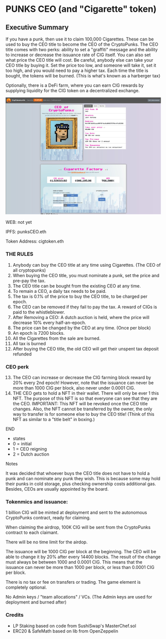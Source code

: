 # PUNKS CEO (and "Cigarette" token)

## Executive Summary
                                           
If you have a punk, then use it to claim 100,000 Cigarettes. These can be used to buy the CEO title to become the CEO of the CryptoPunks. The CEO title comes with two perks: ability to set a "graffiti" message and the ability to increase or decrease the issuance rate of CIG itself. You can also set what price the CEO title will cost. Be careful, anybody else can take your CEO title by buying it. Set the price too low, and someone will take it, set it too high, and you would need to pay a higher tax. Each time the title is bought, the tokens will be burned. (This is what's known as a harberger tax)

Optionally, there is a DeFi farm, where you can earn CIG rewards by supplying liquidity for the CIG token on a decentralized exchange.

![Preview](cig-preview.jpg)

WEB: not yet

IPFS: punksCEO.eth

Token Address: cigtoken.eth

### THE RULES

1. Anybody can buy the CEO title at any time using Cigarettes. (The CEO of all cryptopunks)
2. When buying the CEO title, you must nominate a punk, set the price and pre-pay the tax.
3. The CEO title can be bought from the existing CEO at any time.
4. To remain a CEO, a daily tax needs to be paid.
5. The tax is 0.1% of the price to buy the CEO title, to be charged per epoch.
6. The CEO can be removed if they fail to pay the tax. A reward of CIGs is paid to the whistleblower.
7. After Removing a CEO: A dutch auction is held, where the price will decrease 10% every half-an-epoch.
8. The price can be changed by the CEO at any time. (Once per block)
9. An epoch is 7200 blocks.
10. All the Cigarettes from the sale are burned.
11. All tax is burned
12. After buying the CEO title, the old CEO will get their unspent tax deposit refunded

### CEO perk

13. The CEO can increase or decrease the CIG farming block reward by 20% every 2nd epoch!
However, note that the issuance can never be more than 1000 CIG per block, also never under 0.0001 CIG.
14. THE CEO gets to hold a NFT in their wallet. There will only be ever 1 this NFT.
The purpose of this NFT is so that everyone can see that they are the CEO.
IMPORTANT: This NFT will be revoked once the CEO title changes.
Also, the NFT cannot be transferred by the owner, the only way to transfer is for someone else to buy the CEO title! (Think of this NFT as similar to a "title belt" in boxing.)

END

* states
* 0 = initial
* 1 = CEO reigning
* 2 = Dutch auction

Notes

It was decided that whoever buys the CEO title does not have to hold a punk and can nominate any punk they wish.
This is because some may hold their punks in cold storage, plus checking ownership costs additional gas.
Besides, CEOs are usually appointed by the board.

### Tokenmics and issuance: 

1 billion CIG will be minted at deployment and sent to the autonomous CryptoPunks contract, ready for claiming.

When claiming the airdrop, 100K CIG will be sent from the CryptoPunks contract to each claimant.

There will be no time limit for the airdop.

The issuance will be 1000 CIG per block at the beginning. The CEO will be able to change it by 20% after
every 14400 blocks. The result of the change must always be between 1000 and 0.0001 CIG. This means
that the issuance can never be more than 1000 per block, or less than 0.0001 CIG per block.

There is no tax or fee on transfers or trading. The game element is completely optional.

No Admin keys / "team allocations" / VCs. (The Admin keys are used for deployment and burned after)

### Credits
- LP Staking based on code from SushiSwap's MasterChef.sol
- ERC20 & SafeMath based on lib from OpenZeppelin 
